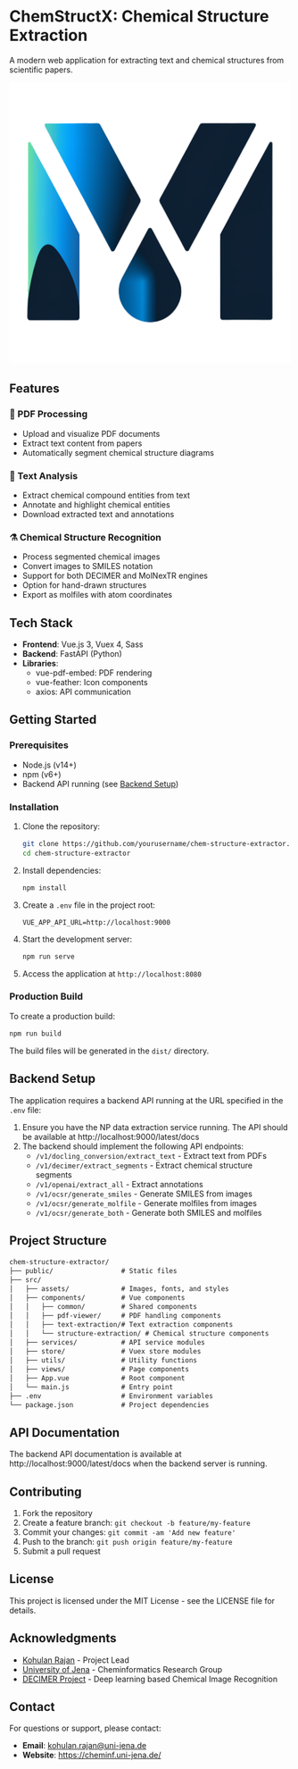 # ChemStructX: Chemical Structure Extraction

A modern web application for extracting text and chemical structures from scientific papers.

![ChemStructX Logo](src/assets/logo.svg)

## Features

### 📄 PDF Processing
- Upload and visualize PDF documents
- Extract text content from papers
- Automatically segment chemical structure diagrams

### 🧠 Text Analysis
- Extract chemical compound entities from text
- Annotate and highlight chemical entities
- Download extracted text and annotations

### ⚗️ Chemical Structure Recognition
- Process segmented chemical images
- Convert images to SMILES notation
- Support for both DECIMER and MolNexTR engines
- Option for hand-drawn structures
- Export as molfiles with atom coordinates

## Tech Stack

- **Frontend**: Vue.js 3, Vuex 4, Sass
- **Backend**: FastAPI (Python)
- **Libraries**:
  - vue-pdf-embed: PDF rendering
  - vue-feather: Icon components
  - axios: API communication

## Getting Started

### Prerequisites

- Node.js (v14+)
- npm (v6+)
- Backend API running (see [Backend Setup](#backend-setup))

### Installation

1. Clone the repository:
   ```bash
   git clone https://github.com/yourusername/chem-structure-extractor.git
   cd chem-structure-extractor
   ```

2. Install dependencies:
   ```bash
   npm install
   ```

3. Create a `.env` file in the project root:
   ```
   VUE_APP_API_URL=http://localhost:9000
   ```

4. Start the development server:
   ```bash
   npm run serve
   ```

5. Access the application at `http://localhost:8080`

### Production Build

To create a production build:

```bash
npm run build
```

The build files will be generated in the `dist/` directory.

## Backend Setup

The application requires a backend API running at the URL specified in the `.env` file:

1. Ensure you have the NP data extraction service running. The API should be available at http://localhost:9000/latest/docs
2. The backend should implement the following API endpoints:
   - `/v1/docling_conversion/extract_text` - Extract text from PDFs
   - `/v1/decimer/extract_segments` - Extract chemical structure segments
   - `/v1/openai/extract_all` - Extract annotations
   - `/v1/ocsr/generate_smiles` - Generate SMILES from images
   - `/v1/ocsr/generate_molfile` - Generate molfiles from images
   - `/v1/ocsr/generate_both` - Generate both SMILES and molfiles

## Project Structure

```
chem-structure-extractor/
├── public/                 # Static files
├── src/
│   ├── assets/             # Images, fonts, and styles
│   ├── components/         # Vue components
│   │   ├── common/         # Shared components
│   │   ├── pdf-viewer/     # PDF handling components
│   │   ├── text-extraction/# Text extraction components
│   │   └── structure-extraction/ # Chemical structure components
│   ├── services/           # API service modules
│   ├── store/              # Vuex store modules
│   ├── utils/              # Utility functions
│   ├── views/              # Page components
│   ├── App.vue             # Root component
│   └── main.js             # Entry point
├── .env                    # Environment variables
└── package.json            # Project dependencies
```

## API Documentation

The backend API documentation is available at http://localhost:9000/latest/docs when the backend server is running.

## Contributing

1. Fork the repository
2. Create a feature branch: `git checkout -b feature/my-feature`
3. Commit your changes: `git commit -am 'Add new feature'`
4. Push to the branch: `git push origin feature/my-feature`
5. Submit a pull request

## License

This project is licensed under the MIT License - see the LICENSE file for details.

## Acknowledgments

- [Kohulan Rajan](https://github.com/Kohulan) - Project Lead
- [University of Jena](https://cheminf.uni-jena.de/) - Cheminformatics Research Group
- [DECIMER Project](https://decimer.ai) - Deep learning based Chemical Image Recognition

## Contact

For questions or support, please contact:
- **Email**: kohulan.rajan@uni-jena.de
- **Website**: https://cheminf.uni-jena.de/